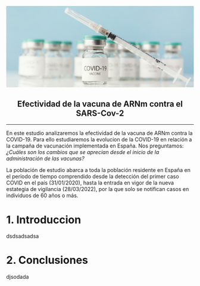 ![imagen](https://github.com/marinagoju/EDA-COVID-19-Vaccine/blob/main/src/data/vacuna.jpg)
## <div align="center">**Efectividad de la vacuna de ARNm contra el SARS-Cov-2**</div>
***
En este estudio analizaremos la efectividad de la vacuna de ARNm contra la COVID-19. Para ello estudiaremos la evolucion de la COVID-19 en relación a la campaña de vacunación implementada en España. Nos preguntamos: *¿Cuáles son los cambios que se aprecian desde el inicio de la administración de las vacunas?*  

La población de estudio abarca a toda la población residente en España en el periodo de tiempo comprendido desde la detección del primer caso COVID en el país (31/01/2020), hasta la entrada en vigor de la nueva estategia de vigilancia (28/03/2022), por la que solo se notifican casos en individuos de 60 años o más.

# 1. Introduccion
dsdsadsadsa


# 2. Conclusiones  
djsodada
